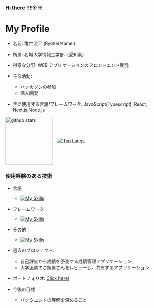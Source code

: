 ### Hi there !!!☀︎☀︎

# My Profile
- 名前: 亀井涼平 (Ryohei Kamei)
- 所属: 名城大学情報工学部（愛知県）

- 得意な分野: WEB アプリケーションのフロントエンド開発
- 主な活動:
  - ハッカソンの参加
  - 個人開発
- 主に使用する言語/フレームワーク: JavaScript(Typescript), React, Next.js,Node.js
<div style="display: flex; align-items: center;gap:15px;"> 
 <img alt="github stats" height="150px" src="https://github-readme-stats.vercel.app/api?username=kameiryohei&theme=radical&show_icons=true" />

[![Top Langs](https://github-readme-stats.vercel.app/api/top-langs/?username=kameiryohei)](https://github.com/anuraghazra/github-readme-stats)

</div>

### 使用経験のある技術
- 言語
  - [![My Skills](https://skillicons.dev/icons?i=js,ts,go)](https://skillicons.dev)
- フレームワーク
  - [![My Skills](https://skillicons.dev/icons?i=react,nextjs)](https://skillicons.dev)
- その他

  - [![My Skills](https://skillicons.dev/icons?i=tailwind,firebase,supabase,mongodb,postgresql,prisma,materialui,git,github,docker)](https://skillicons.dev)

- 過去のプロジェクト:

  - 自己評価から成績を予測する成績管理アプリケーション
  - 大学近隣のご飯屋さんをレビューし、共有するアプリケーション

- ポートフォリオ: [Click here!](https://ryohei-portfolio.vercel.app/)
- 今後の目標
  - バックエンドの理解を深めること
